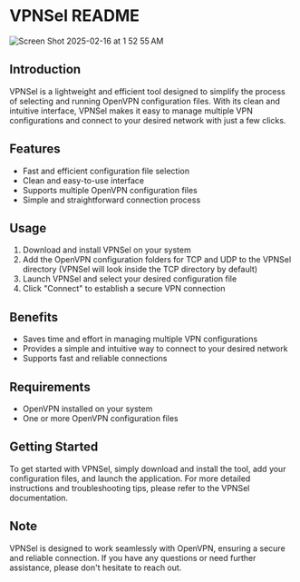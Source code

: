 VPNSel README
===============
![Screen Shot 2025-02-16 at 1 52 55 AM](https://github.com/user-attachments/assets/a8113702-7cad-4141-9ff2-f7477ac1154a)

Introduction
------------

VPNSel is a lightweight and efficient tool designed to simplify the process of selecting and running OpenVPN configuration files. With its clean and intuitive interface, VPNSel makes it easy to manage multiple VPN configurations and connect to your desired network with just a few clicks.

Features
--------

* Fast and efficient configuration file selection
* Clean and easy-to-use interface
* Supports multiple OpenVPN configuration files
* Simple and straightforward connection process

Usage
-----

1. Download and install VPNSel on your system
2. Add the OpenVPN configuration folders for TCP and UDP to the VPNSel directory
 (VPNSel will look inside the TCP directory by default)
3. Launch VPNSel and select your desired configuration file
4. Click "Connect" to establish a secure VPN connection

Benefits
--------

* Saves time and effort in managing multiple VPN configurations
* Provides a simple and intuitive way to connect to your desired network
* Supports fast and reliable connections

Requirements
------------

* OpenVPN installed on your system
* One or more OpenVPN configuration files

Getting Started
---------------

To get started with VPNSel, simply download and install the tool, add your configuration files, and launch the application. For more detailed instructions and troubleshooting tips, please refer to the VPNSel documentation.

Note
----

VPNSel is designed to work seamlessly with OpenVPN, ensuring a secure and reliable connection. If you have any questions or need further assistance, please don't hesitate to reach out.
